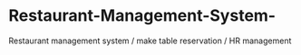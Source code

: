 # Restaurant-Management-System-
Restaurant management system / make table reservation / HR management
